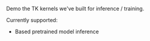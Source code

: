 
Demo the TK kernels we've built for inference / training. 

Currently supported:

- Based pretrained model inference

